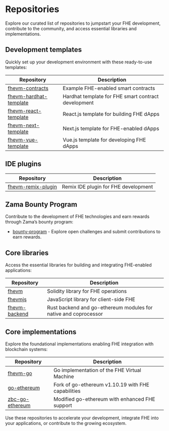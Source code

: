 # Repositories

Explore our curated list of repositories to jumpstart your FHE development, contribute to the community, and access essential libraries and implementations.

## **Development templates**

Quickly set up your development environment with these ready-to-use templates:

| Repository                                                                  | Description                                         |
| --------------------------------------------------------------------------- | --------------------------------------------------- |
| [fhevm-contracts](https://github.com/zama-ai/fhevm-contracts)               | Example FHE-enabled smart contracts                 |
| [fhevm-hardhat-template](https://github.com/zama-ai/fhevm-hardhat-template) | Hardhat template for FHE smart contract development |
| [fhevm-react-template](https://github.com/zama-ai/fhevm-react-template)     | React.js template for building FHE dApps            |
| [fhevm-next-template](https://github.com/zama-ai/fhevm-next-template)       | Next.js template for FHE-enabled dApps              |
| [fhevm-vue-template](https://github.com/zama-ai/fhevm-vue-template)         | Vue.js template for developing FHE dApps            |

## **IDE plugins**

| Repository                                                          | Description                          |
| ------------------------------------------------------------------- | ------------------------------------ |
| [fhevm-remix-plugin](https://github.com/zama-ai/fhevm-remix-plugin) | Remix IDE plugin for FHE development |

## **Zama Bounty Program**

Contribute to the development of FHE technologies and earn rewards through Zama’s bounty program:

- [bounty-program](https://github.com/zama-ai/bounty-program) - Explore open challenges and submit contributions to earn rewards.

## **Core libraries**

Access the essential libraries for building and integrating FHE-enabled applications:

| **Repository**                                            | **Description**                                                 |
| --------------------------------------------------------- | --------------------------------------------------------------- |
| [fhevm](https://github.com/zama-ai/fhevm/)                | Solidity library for FHE operations                             |
| [fhevmjs](https://github.com/zama-ai/fhevmjs/)            | JavaScript library for client-side FHE                          |
| [fhevm-backend](https://github.com/zama-ai/fhevm-backend) | Rust backend and go-ethereum modules for native and coprocessor |

## **Core implementations**

Explore the foundational implementations enabling FHE integration with blockchain systems:

| **Repository**                                                 | **Description**                                    |
| -------------------------------------------------------------- | -------------------------------------------------- |
| [fhevm-go](https://github.com/zama-ai/fhevm-go/)               | Go implementation of the FHE Virtual Machine       |
| [go-ethereum](https://github.com/zama-ai/go-ethereum)          | Fork of go-ethereum v1.10.19 with FHE capabilities |
| [zbc-go-ethereum](https://github.com/zama-ai/zbc-go-ethereum/) | Modified go-ethereum with enhanced FHE support     |

Use these repositories to accelerate your development, integrate FHE into your applications, or contribute to the growing ecosystem.&#x20;
